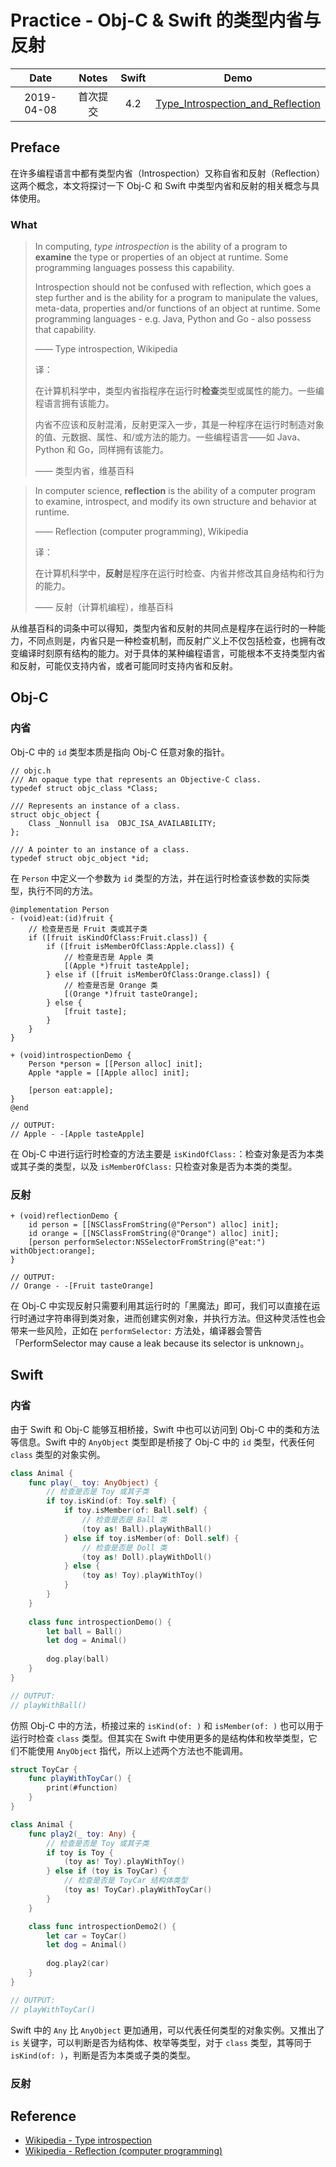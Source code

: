 # Practice - Obj-C & Swift 的类型内省与反射

| Date | Notes | Swift | Demo |
|:-----:|:-----:|:-----:|:-----:|
| 2019-04-08 | 首次提交 | 4.2 | [Type_Introspection_and_Reflection](Type_Introspection_and_Reflection/) |

## Preface

在许多编程语言中都有类型内省（Introspection）又称自省和反射（Reflection）这两个概念，本文将探讨一下 Obj-C 和 Swift 中类型内省和反射的相关概念与具体使用。

### What

> In computing, *type introspection* is the ability of a program to **examine** the type or properties of an object at runtime. Some programming languages possess this capability.
> 
> Introspection should not be confused with reflection, which goes a step further and is the ability for a program to manipulate the values, meta-data, properties and/or functions of an object at runtime. Some programming languages - e.g. Java, Python and Go - also possess that capability.
>
> —— Type introspection, Wikipedia
> 
> 译：
> 
> 在计算机科学中，类型内省指程序在运行时**检查**类型或属性的能力。一些编程语言拥有该能力。
>
> 内省不应该和反射混淆，反射更深入一步，其是一种程序在运行时制造对象的值、元数据、属性、和/或方法的能力。一些编程语言——如 Java、Python 和 Go，同样拥有该能力。
>
> —— 类型内省，维基百科

> In computer science, **reflection** is the ability of a computer program to examine, introspect, and modify its own structure and behavior at runtime.
>
> —— Reflection (computer programming), Wikipedia
> 
> 译：
> 
> 在计算机科学中，**反射**是程序在运行时检查、内省并修改其自身结构和行为的能力。
>
> —— 反射（计算机编程），维基百科

从维基百科的词条中可以得知，类型内省和反射的共同点是程序在运行时的一种能力，不同点则是，内省只是一种检查机制，而反射广义上不仅包括检查，也拥有改变编译时刻原有结构的能力。对于具体的某种编程语言，可能根本不支持类型内省和反射，可能仅支持内省，或者可能同时支持内省和反射。

## Obj-C

### 内省

Obj-C 中的 `id` 类型本质是指向 Obj-C 任意对象的指针。

```objc
// objc.h
/// An opaque type that represents an Objective-C class.
typedef struct objc_class *Class;

/// Represents an instance of a class.
struct objc_object {
    Class _Nonnull isa  OBJC_ISA_AVAILABILITY;
};

/// A pointer to an instance of a class.
typedef struct objc_object *id;
```

在 `Person` 中定义一个参数为 `id` 类型的方法，并在运行时检查该参数的实际类型，执行不同的方法。

```objc
@implementation Person
- (void)eat:(id)fruit {
    // 检查是否是 Fruit 类或其子类
    if ([fruit isKindOfClass:Fruit.class]) {
        if ([fruit isMemberOfClass:Apple.class]) {
            // 检查是否是 Apple 类
            [(Apple *)fruit tasteApple];
        } else if ([fruit isMemberOfClass:Orange.class]) {
            // 检查是否是 Orange 类
            [(Orange *)fruit tasteOrange];
        } else {
            [fruit taste];
        }
    }
}

+ (void)introspectionDemo {
    Person *person = [[Person alloc] init];
    Apple *apple = [[Apple alloc] init];
    
    [person eat:apple];
}
@end

// OUTPUT:
// Apple - -[Apple tasteApple]
```

在 Obj-C 中进行运行时检查的方法主要是 `isKindOfClass:`：检查对象是否为本类或其子类的类型，以及 `isMemberOfClass:` 只检查对象是否为本类的类型。

### 反射

```objc
+ (void)reflectionDemo {
    id person = [[NSClassFromString(@"Person") alloc] init];
    id orange = [[NSClassFromString(@"Orange") alloc] init];
    [person performSelector:NSSelectorFromString(@"eat:") withObject:orange];
}

// OUTPUT:
// Orange - -[Fruit tasteOrange]
```

在 Obj-C 中实现反射只需要利用其运行时的「黑魔法」即可，我们可以直接在运行时通过字符串得到类对象，进而创建实例对象，并执行方法。但这种灵活性也会带来一些风险，正如在 `performSelector:` 方法处，编译器会警告「PerformSelector may cause a leak because its selector is unknown」。

## Swift

### 内省

由于 Swift 和 Obj-C 能够互相桥接，Swift 中也可以访问到 Obj-C 中的类和方法等信息。Swift 中的 `AnyObject` 类型即是桥接了 Obj-C 中的 `id` 类型，代表任何 `class` 类型的对象实例。

```swift
class Animal {
    func play(_ toy: AnyObject) {
        // 检查是否是 Toy 或其子类
        if toy.isKind(of: Toy.self) {
            if toy.isMember(of: Ball.self) {
                // 检查是否是 Ball 类
                (toy as! Ball).playWithBall()
            } else if toy.isMember(of: Doll.self) {
                // 检查是否是 Doll 类
                (toy as! Doll).playWithDoll()
            } else {
                (toy as! Toy).playWithToy()
            }
        }
    }
    
    class func introspectionDemo() {
        let ball = Ball()
        let dog = Animal()
        
        dog.play(ball)
    }
}

// OUTPUT:
// playWithBall()
````

仿照 Obj-C 中的方法，桥接过来的 `isKind(of: )` 和 `isMember(of: )` 也可以用于运行时检查 `class` 类型。但其实在 Swift 中使用更多的是结构体和枚举类型，它们不能使用 `AnyObject` 指代，所以上述两个方法也不能调用。

```swift
struct ToyCar {
    func playWithToyCar() {
        print(#function)
    }
}

class Animal {
    func play2(_ toy: Any) {
        // 检查是否是 Toy 或其子类
        if toy is Toy {
            (toy as! Toy).playWithToy()
        } else if (toy is ToyCar) {
            // 检查是否是 ToyCar 结构体类型
            (toy as! ToyCar).playWithToyCar()
        }
    }

    class func introspectionDemo2() {
        let car = ToyCar()
        let dog = Animal()
        
        dog.play2(car)
    }
}

// OUTPUT:
// playWithToyCar()
```

Swift 中的 `Any` 比 `AnyObject` 更加通用，可以代表任何类型的对象实例。又推出了 `is` 关键字，可以判断是否为结构体、枚举等类型，对于 `class` 类型，其等同于 `isKind(of: )`，判断是否为本类或子类的类型。

### 反射



## Reference

- [Wikipedia - Type introspection](https://en.wikipedia.org/wiki/Type_introspection)
- [Wikipedia - Reflection (computer programming)](https://en.wikipedia.org/wiki/Reflection_(computer_programming))